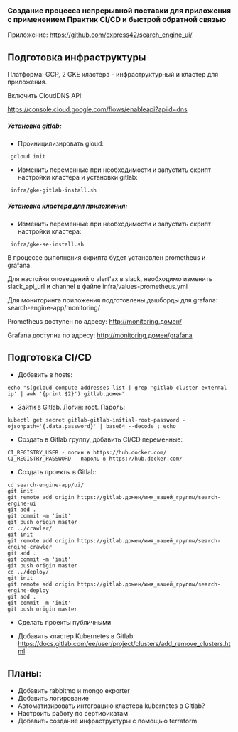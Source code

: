 ### Создание процесса непрерывной поставки для приложения с применением Практик CI/CD и быстрой обратной связью

Приложение: https://github.com/express42/search_engine_ui/

## Подготовка инфраструктуры

Платформа: GCP, 2 GKE кластера - инфраструктурный и кластер для приложения.

Включить CloudDNS API:

https://console.cloud.google.com/flows/enableapi?apiid=dns

##### Установка gitlab:

- Проиницилизировать gloud:
```
 gcloud init
```
- Изменить переменные при необходимости и запустить скрипт настройки кластера и установки gitlab:
```
 infra/gke-gitlab-install.sh
```

##### Установка кластера для приложения:

- Изменить переменные при необходимости и запустить скрипт настройки кластера:
```
 infra/gke-se-install.sh
```

В процессе выполнения скрипта будет установлен prometheus и grafana.

Для настойки оповещений о alert'ах в slack, необходимо изменить slack_api_url и channel в файле infra/values-prometheus.yml

Для мониторинга приложения подготовлены дашборды для grafana: search-engine-app/monitoring/ 

Prometheus доступен по адресу: http://monitoring.домен/

Grafana доступна по адресу: http://monitoring.домен/grafana


## Подготовка CI/CD
- Добавить в hosts:
```
echo "$(gcloud compute addresses list | grep 'gitlab-cluster-external-ip' | awk '{print $2}') gitlab.домен"
```
- Зайти в Gitlab. Логин: root. Пароль:
```
kubectl get secret gitlab-gitlab-initial-root-password -ojsonpath='{.data.password}' | base64 --decode ; echo
```
- Создать в Gitlab группу, добавить CI/CD переменные:
```
CI_REGISTRY_USER - логин в https://hub.docker.com/
CI_REGISTRY_PASSWORD - пароль в https://hub.docker.com/
```
- Создать проекты в Gitlab:
```
cd search-engine-app/ui/
git init
git remote add origin https://gitlab.домен/имя_вашей_группы/search-engine-ui
git add .
git commit -m 'init'
git push origin master
cd ../crawler/
git init
git remote add origin https://gitlab.домен/имя_вашей_группы/search-engine-crawler
git add .
git commit -m 'init'
git push origin master
cd ../deploy/
git init
git remote add origin https://gitlab.домен/имя_вашей_группы/search-engine-deploy
git add .
git commit -m 'init'
git push origin master
```
- Сделать проекты публичными

- Добавить кластер Kubernetes в Gitlab: https://docs.gitlab.com/ee/user/project/clusters/add_remove_clusters.html


## Планы:
- Добавить rabbitmq и mongo exporter
- Добавить логирование
- Автоматизировать интеграцию кластера kubernetes в Gitlab?
- Настроить работу по сертификатам
- Добавить создание инфраструктуры с помощью terraform

